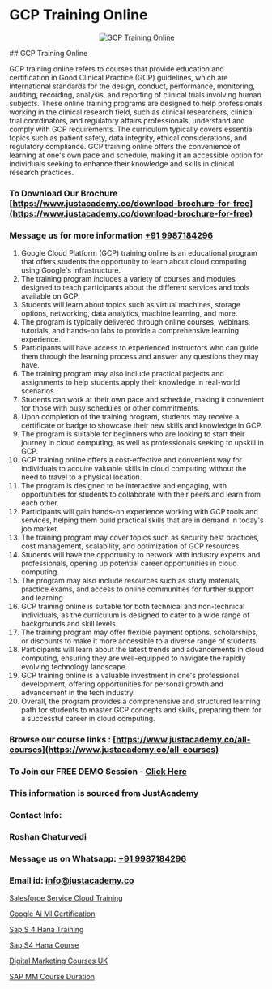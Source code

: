 # GCP Training Online

<p align="center">
  <a href="https://justacademy.co/course-detail/gcp-certification-training">
    <img src="https://justacademy.co/storage2/course_image/1711619517_course_image.webp" alt="GCP Training Online">
  </a>
</p>
## GCP Training Online

GCP training online refers to courses that provide education and certification in Good Clinical Practice (GCP) guidelines, which are international standards for the design, conduct, performance, monitoring, auditing, recording, analysis, and reporting of clinical trials involving human subjects. These online training programs are designed to help professionals working in the clinical research field, such as clinical researchers, clinical trial coordinators, and regulatory affairs professionals, understand and comply with GCP requirements. The curriculum typically covers essential topics such as patient safety, data integrity, ethical considerations, and regulatory compliance. GCP training online offers the convenience of learning at one's own pace and schedule, making it an accessible option for individuals seeking to enhance their knowledge and skills in clinical research practices.
### To Download Our Brochure [https://www.justacademy.co/download-brochure-for-free](https://www.justacademy.co/download-brochure-for-free)
### Message us for more information [+91 9987184296](https://api.whatsapp.com/send?phone=919987184296)
1) Google Cloud Platform (GCP) training online is an educational program that offers students the opportunity to learn about cloud computing using Google's infrastructure.
2) The training program includes a variety of courses and modules designed to teach participants about the different services and tools available on GCP.
3) Students will learn about topics such as virtual machines, storage options, networking, data analytics, machine learning, and more.
4) The program is typically delivered through online courses, webinars, tutorials, and hands-on labs to provide a comprehensive learning experience.
5) Participants will have access to experienced instructors who can guide them through the learning process and answer any questions they may have.
6) The training program may also include practical projects and assignments to help students apply their knowledge in real-world scenarios.
7) Students can work at their own pace and schedule, making it convenient for those with busy schedules or other commitments.
8) Upon completion of the training program, students may receive a certificate or badge to showcase their new skills and knowledge in GCP.
9) The program is suitable for beginners who are looking to start their journey in cloud computing, as well as professionals seeking to upskill in GCP.
10) GCP training online offers a cost-effective and convenient way for individuals to acquire valuable skills in cloud computing without the need to travel to a physical location.
11) The program is designed to be interactive and engaging, with opportunities for students to collaborate with their peers and learn from each other.
12) Participants will gain hands-on experience working with GCP tools and services, helping them build practical skills that are in demand in today's job market.
13) The training program may cover topics such as security best practices, cost management, scalability, and optimization of GCP resources.
14) Students will have the opportunity to network with industry experts and professionals, opening up potential career opportunities in cloud computing.
15) The program may also include resources such as study materials, practice exams, and access to online communities for further support and learning.
16) GCP training online is suitable for both technical and non-technical individuals, as the curriculum is designed to cater to a wide range of backgrounds and skill levels.
17) The training program may offer flexible payment options, scholarships, or discounts to make it more accessible to a diverse range of students.
18) Participants will learn about the latest trends and advancements in cloud computing, ensuring they are well-equipped to navigate the rapidly evolving technology landscape.
19) GCP training online is a valuable investment in one's professional development, offering opportunities for personal growth and advancement in the tech industry.
20) Overall, the program provides a comprehensive and structured learning path for students to master GCP concepts and skills, preparing them for a successful career in cloud computing.

### Browse our course links : [https://www.justacademy.co/all-courses](https://www.justacademy.co/all-courses) 
### To Join our FREE DEMO Session - [Click Here](https://www.justacademy.co/register-for-course-demo)


### This information is sourced from JustAcademy
### Contact Info:
### Roshan Chaturvedi
### Message us on Whatsapp: [+91 9987184296](https://api.whatsapp.com/send?phone=919987184296)
### Email id: [info@justacademy.co](mailto:info@justacademy.co)
                
[Salesforce Service Cloud Training](https://www.linkedin.com/pulse/salesforce-service-cloud-training-justacademy-pune-obygc?trackingId=m%2BUOLVJnS6C7wAHlplMfRg%3D%3D&lipi=urn%3Ali%3Apage%3Ad_flagship3_company_admin%3BdDdMc5iZRQyVFQUn28yu5g%3D%3D)

[Google Ai Ml Certification](https://www.linkedin.com/pulse/google-ai-ml-certification-justacademy-leicester-b8ete?trackingId=xONbguslhHBaitSdY85fJQ%3D%3D&lipi=urn%3Ali%3Apage%3Ad_flagship3_company_admin%3BIzRPuTOMRFCGaj50%2BCRC7g%3D%3D)

[Sap S 4 Hana Training](https://medium.com/@kamblerajas684/sap-s-4-hana-training-233f3d1209bb)

[Sap S4 Hana Course](https://medium.com/@surajvaishnav5015/sap-s4-hana-course-e243d3d60ec5)

[Digital Marketing Courses UK](https://justacademyin.github.io/justacademy/digital-marketing-courses-uk)

[SAP MM Course Duration](https://justacademyin.github.io/Articles/SAP-MM-Course-Duration)

